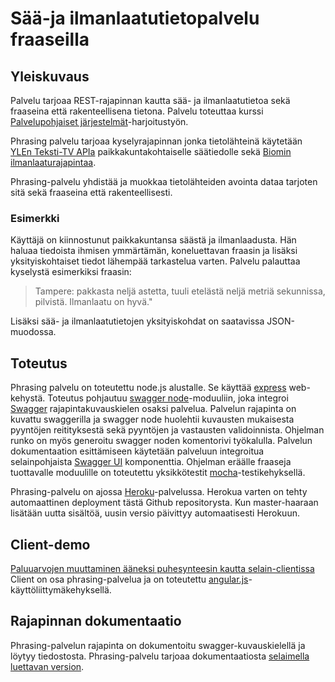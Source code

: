 # Sää-ja ilmanlaatutietopalvelu fraaseilla

## Yleiskuvaus

Palvelu tarjoaa REST-rajapinnan kautta sää- ja ilmanlaatutietoa sekä fraaseina
että rakenteellisena tietona. Palvelu toteuttaa kurssi [Palvelupohjaiset järjestelmät](http://palpo.github.io/)-harjoitustyön.

Phrasing palvelu tarjoaa kyselyrajapinnan jonka tietolähteinä käytetään  [YLEn Teksti-TV APIa](http://apisuomi.fi/shop/json/yle-teksti-tv-api/) paikkakuntakohtaiselle säätiedolle sekä [Biomin ilmanlaaturajapintaa](https://www.biomi.org/web/ilmanlaaturajapinta/).

Phrasing-palvelu yhdistää ja muokkaa tietolähteiden avointa dataa tarjoten sitä sekä fraaseina että rakenteellisesti.

### Esimerkki

Käyttäjä on kiinnostunut paikkakuntansa säästä ja ilmanlaadusta. Hän haluaa tiedoista ihmisen ymmärtämän, koneluettavan fraasin ja lisäksi yksityiskohtaiset tiedot lähempää tarkastelua varten. Palvelu palauttaa kyselystä esimerkiksi fraasin:
> Tampere: pakkasta neljä astetta, tuuli etelästä neljä metriä sekunnissa, pilvistä. Ilmanlaatu on hyvä."

Lisäksi sää- ja ilmanlaatutietojen yksityiskohdat on saatavissa JSON-muodossa.

## Toteutus

Phrasing palvelu on toteutettu node.js alustalle. Se käyttää [express](http://expressjs.com) web-kehystä. Toteutus pohjautuu [swagger node](https://github.com/swagger-api/swagger-node)-moduuliin, joka integroi [Swagger](http://swagger.io) rajapintakuvauskielen osaksi palvelua. Palvelun rajapinta on kuvattu swaggerilla ja swagger node huolehtii kuvausten mukaisesta pyyntöjen reitityksestä sekä pyyntöjen ja vastausten validoinnista. Ohjelman runko on myös generoitu swagger noden komentorivi työkalulla. Palvelun dokumentaation esittämiseen käytetään palveluun integroitua selainpohjaista [Swagger UI](http://swagger.io/swagger-ui/) komponenttia. Ohjelman eräälle fraaseja tuottavalle moduulille on toteutettu yksikkötestit [mocha](https://mochajs.org)-testikehyksellä.

Phrasing-palvelu on ajossa [Heroku](https://phrasing-weather.herokuapp.com/client/)-palvelussa. Herokua varten on tehty automaattinen deployment tästä Github repositorysta. Kun master-haaraan lisätään uutta sisältöä, uusin versio päivittyy automaatisesti Herokuun.

## Client-demo

[Paluuarvojen muuttaminen ääneksi puhesynteesin kautta selain-clientissa](https://phrasing-weather.herokuapp.com/client/) Client on osa phrasing-palvelua ja on toteutettu [angular.js](https://angularjs.org)-käyttöliittymäkehyksellä.

## Rajapinnan dokumentaatio

Phrasing-palvelun rajapinta on dokumentoitu swagger-kuvauskielellä ja löytyy [](api/swagger/swagger.yaml) tiedostosta. Phrasing-palvelu tarjoaa dokumentaatiosta [selaimella luettavan version](http://phrasing-weather.herokuapp.com/docs/).
